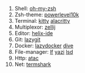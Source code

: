 1. Shell: [oh-my-zsh](https://ohmyz.sh/)
2. Zsh-theme: [powerlevel10k](https://github.com/romkatv/powerlevel10k)
3. Terminal: [kitty](https://github.com/kovidgoyal/kitty) [alacritty](https://github.com/alacritty/alacritty)
4. Multiplexor: [zellij](https://github.com/zellij-org/zellij)
5. Editor: [helix-ide](https://github.com/Devil666face/helix-ide)
6. Git: [lazygit](https://github.com/jesseduffield/lazygit)
7. Docker: [lazydocker](https://github.com/jesseduffield/lazydocker) [dive](https://github.com/wagoodman/dive)
8. File-manager: [lf](https://github.com/gokcehan/lf) [yazi](https://github.com/sxyazi/yazi) [lsd](https://github.com/lsd-rs/lsd)
9. Http: [atac](https://github.com/Julien-cpsn/ATAC)
10. Net: [termshark](https://github.com/gcla/termshark)
